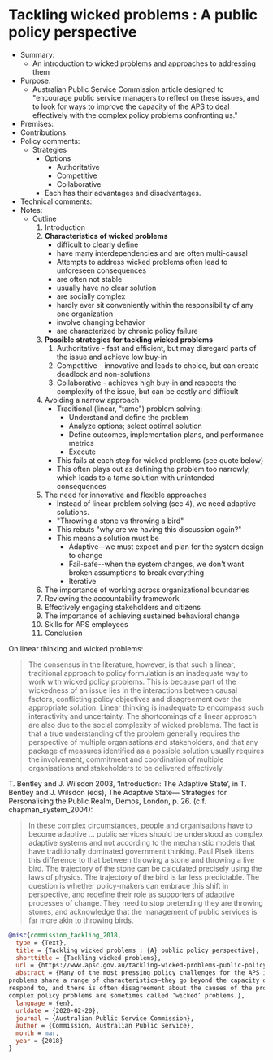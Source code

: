 # Tackling wicked problems : A public policy perspective

- Summary:
  - An introduction to wicked problems and approaches to addressing them
- Purpose:
  - Australian Public Service Commission article designed to "encourage public service managers to reflect on these
    issues, and to look for ways to improve the capacity of the APS to deal effectively with the complex policy problems
    confronting us."
- Premises:
- Contributions:
- Policy comments:
  - Strategies
    - Options
      - Authoritative
      - Competitive
      - Collaborative
    - Each has their advantages and disadvantages.
- Technical comments:
- Notes:
  - Outline
    1. Introduction
    2. **Characteristics of wicked problems**
       - difficult to clearly define
       - have many interdependencies and are often multi-causal
       - Attempts to address wicked problems often lead to unforeseen consequences
       - are often not stable
       - usually have no clear solution
       - are socially complex
       - hardly ever sit conveniently within the responsibility of any one organization
       - involve changing behavior
       - are characterized by chronic policy failure
    3. **Possible strategies for tackling wicked problems**
       1. Authoritative - fast and efficient, but may disregard parts of the issue and achieve low buy-in
       2. Competitive - innovative and leads to choice, but can create deadlock and non-solutions
       3. Collaborative - achieves high buy-in and respects the complexity of the issue, but can be costly and difficult
    4. Avoiding a narrow approach
       - Traditional (linear, "tame") problem solving:
         - Understand and define the problem
         - Analyze options; select optimal solution
         - Define outcomes, implementation plans, and performance metrics
         - Execute
       - This fails at each step for wicked problems (see quote below)
       - This often plays out as defining the problem too narrowly, which leads to a tame solution with unintended
         consequences
    5. The need for innovative and flexible approaches
       - Instead of linear problem solving (sec 4), we need adaptive solutions.
       - "Throwing a stone vs throwing a bird"
       - This rebuts "why are we having this discussion again?"
       - This means a solution must be
         - Adaptive--we must expect and plan for the system design to change
         - Fail-safe--when the system changes, we don't want broken assumptions to break everything
         - Iterative
    6. The importance of working across organizational boundaries
    7. Reviewing the accountability framework
    8. Effectively engaging stakeholders and citizens
    9.  The importance of achieving sustained behavioral change
    10. Skills for APS employees
    11. Conclusion

On linear thinking and wicked problems:

> The consensus in the literature, however, is that such a linear, traditional approach to policy formulation is an
> inadequate way to work with wicked policy problems. This is because part of the wickedness of an issue lies in the
> interactions between causal factors, conflicting policy objectives and disagreement over the appropriate solution.
> Linear thinking is inadequate to encompass such interactivity and uncertainty. The shortcomings of a linear approach are
> also due to the social complexity of wicked problems. The fact is that a true understanding of the problem generally
> requires the perspective of multiple organisations and stakeholders, and that any package of measures identified as a
> possible solution usually requires the involvement, commitment and coordination of multiple organisations and
> stakeholders to be delivered effectively.

T. Bentley and J. Wilsdon 2003, ‘Introduction: The Adaptive State’, in T. Bentley and J. Wilsdon (eds), The Adaptive
State— Strategies for Personalising the Public Realm, Demos, London, p. 26. (c.f. chapman_system_2004):

> In these complex circumstances, people and organisations have to become adaptive … public services should be understood
> as complex adaptive systems and not according to the mechanistic models that have traditionally dominated government
> thinking. Paul Plsek likens this difference to that between throwing a stone and throwing a live bird. The trajectory of
> the stone can be calculated precisely using the laws of physics. The trajectory of the bird is far less predictable. The
> question is whether policy-makers can embrace this shift in perspective, and redefine their role as supporters of
> adaptive processes of change. They need to stop pretending they are throwing stones, and acknowledge that the management
> of public services is far more akin to throwing birds.

```bib
@misc{commission_tackling_2018,
  type = {Text},
  title = {Tackling wicked problems : {A} public policy perspective},
  shorttitle = {Tackling wicked problems},
  url = {https://www.apsc.gov.au/tackling-wicked-problems-public-policy-perspective},
  abstract = {Many of the most pressing policy challenges for the APS involve dealing with very complex problems. These
problems share a range of characteristics—they go beyond the capacity of any one organisation to understand and
respond to, and there is often disagreement about the causes of the problems and the best way to tackle them. These
complex policy problems are sometimes called ‘wicked’ problems.},
  language = {en},
  urldate = {2020-02-20},
  journal = {Australian Public Service Commission},
  author = {Commission, Australian Public Service},
  month = mar,
  year = {2018}
}
```
